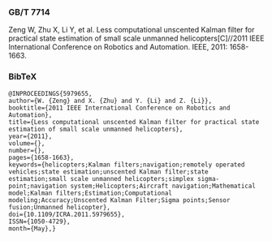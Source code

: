 ### GB/T 7714

Zeng W, Zhu X, Li Y, et al. Less computational unscented Kalman filter for practical state estimation of small scale unmanned helicopters[C]//2011 IEEE International Conference on Robotics and Automation. IEEE, 2011: 1658-1663.



### BibTeX

```
@INPROCEEDINGS{5979655,
author={W. {Zeng} and X. {Zhu} and Y. {Li} and Z. {Li}},
booktitle={2011 IEEE International Conference on Robotics and Automation},
title={Less computational unscented Kalman filter for practical state estimation of small scale unmanned helicopters},
year={2011},
volume={},
number={},
pages={1658-1663},
keywords={helicopters;Kalman filters;navigation;remotely operated vehicles;state estimation;unscented Kalman filter;state estimation;small scale unmanned helicopters;simplex sigma-point;navigation system;Helicopters;Aircraft navigation;Mathematical model;Kalman filters;Estimation;Computational modeling;Accuracy;Unscented Kalman Filter;Sigma points;Sensor fusion;Unmanned helicopter},
doi={10.1109/ICRA.2011.5979655},
ISSN={1050-4729},
month={May},}
```

